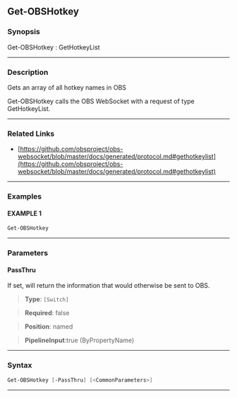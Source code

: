 Get-OBSHotkey
-------------
### Synopsis
Get-OBSHotkey : GetHotkeyList

---
### Description

Gets an array of all hotkey names in OBS


Get-OBSHotkey calls the OBS WebSocket with a request of type GetHotkeyList.

---
### Related Links
* [https://github.com/obsproject/obs-websocket/blob/master/docs/generated/protocol.md#gethotkeylist](https://github.com/obsproject/obs-websocket/blob/master/docs/generated/protocol.md#gethotkeylist)



---
### Examples
#### EXAMPLE 1
```PowerShell
Get-OBSHotkey
```

---
### Parameters
#### **PassThru**

If set, will return the information that would otherwise be sent to OBS.



> **Type**: ```[Switch]```

> **Required**: false

> **Position**: named

> **PipelineInput**:true (ByPropertyName)



---
### Syntax
```PowerShell
Get-OBSHotkey [-PassThru] [<CommonParameters>]
```
---
